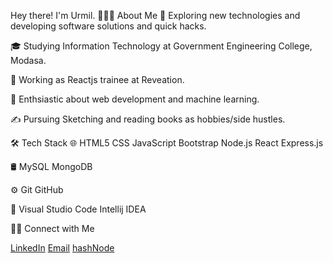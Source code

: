 
Hey there! I'm Urmil.
👨🏻‍💻  About Me
🤔   Exploring new technologies and developing software solutions and quick hacks.

🎓   Studying Information Technology at Government Engineering College, Modasa.

💼   Working as Reactjs trainee at Reveation.

🌱   Enthsiastic about web development and machine learning.

✍️   Pursuing Sketching and reading books as hobbies/side hustles.


🛠  Tech Stack
🌐   HTML5 CSS JavaScript Bootstrap Node.js React Express.js 

🛢   MySQL MongoDB

⚙️   Git GitHub 

🔧   Visual Studio Code Intellij IDEA


🤝🏻  Connect with Me

 [LinkedIn](https://www.linkedin.com/in/urmilbhavsar/) 
 [Email](urmilwork1@gmail.com)
 [hashNode](https://urmilbhavsar.hashnode.dev/)

